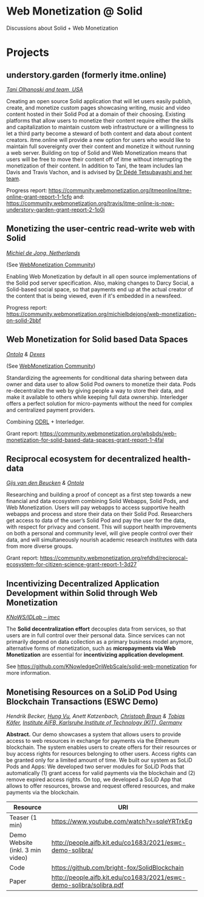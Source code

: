 # Web Monetization @ Solid
Discussions about Solid + Web Monetization

# Projects
## understory.garden (formerly itme.online)
[_Tani Olhanoski and team, USA_](https://www.grantfortheweb.org/blog/2020-flagship-grantees)

Creating an open source Solid application that will let users easily publish, create, and monetize custom pages showcasing writing, music and video content hosted in their Solid Pod at a domain of their choosing. Existing platforms that allow users to monetize their content require either the skills and capitalization to maintain custom web infrastructure or a willingness to let a third party become a steward of both content and data about content creators. itme.online will provide a new option for users who would like to maintain full sovereignty over their content and monetize it without running a web server. Building on top of Solid and Web Monetization means that users will be free to move their content off of itme without interrupting the monetization of their content. In addition to Tani, the team includes Ian Davis and Travis Vachon, and is advised by [Dr Dédé Tetsubayashi and her team](https://incluu.us).

Progress report: https://community.webmonetization.org/itmeonline/itme-online-grant-report-1-1cfo
and: https://community.webmonetization.org/travis/itme-online-is-now-understory-garden-grant-report-2-1o0i

## Monetizing the user-centric read-write web with Solid
[_Michiel de Jong, Netherlands_](https://www.grantfortheweb.org/blog/2020-mid-grantees)

(See [WebMonetization Community](https://community.webmonetization.org/michielbdejong/comment/ec))

Enabling Web Monetization by default in all open source implementations of the Solid pod server specification. Also, making changes to Darcy Social, a Solid-based social space, so that payments end up at the actual creator of the content that is being viewed, even if it's embedded in a newsfeed.

Progress report: https://community.webmonetization.org/michielbdejong/web-monetization-on-solid-2bbf
## Web Monetization for Solid based Data Spaces
_[Ontola](https://ontola.io/) & [Dexes](https://www.dexes.nl/home-dexes/)_

(See [WebMonetization Community](https://community.webmonetization.org/joepio/comment/c8))

Standardizing the agreements for conditional data sharing between data owner and data user to allow Solid Pod owners to monetize their data. Pods re-decentralize the web by giving people a way to store their data, and make it available to others while keeping full data ownership. Interledger offers a perfect solution for micro-payments without the need for complex and centralized payment providers. 

Combining [ODRL](https://www.w3.org/TR/odrl-model/) + Interledger.

Grant report: https://community.webmonetization.org/wbsbds/web-monetization-for-solid-based-data-spaces-grant-report-1-4fal

## Reciprocal ecosystem for decentralized health-data
_[Gijs van den Beucken](https://opengezondheid.nl/) & [Ontola](https://ontola.io/)_

Researching and building a proof of concept as a first step towards a new financial and data ecosystem combining Solid Webapps, Solid Pods, and Web Monetization. Users will pay webapps to access supportive health webapps and process and store their data on their Solid Pod. Researchers get access to data of the user’s Solid Pod and pay the user for the data, with respect for privacy and consent. This will support health improvements on both a personal and community level, will give people control over their data, and will simultaneously nourish academic research institutes with data from more diverse groups.

Grant report: https://community.webmonetization.org/refdhd/reciprocal-ecosystem-for-citizen-science-grant-report-1-3d27

## Incentivizing Decentralized Application Development within Solid through Web Monetization
_[KNoWS/IDLab – imec](https://github.com/KNowledgeOnWebScale/solid-web-monetization)_

The **Solid decentralization effort** decouples data from services, so that users are in full control over their personal data.
Since services can not primarily depend on data collection as a primary business model anymore, alternative forms of monetization,
such as **micropayments via Web Monetization** are essential for **incentivizing application development**.

See https://github.com/KNowledgeOnWebScale/solid-web-monetization for more information.

## Monetising Resources on a SoLiD Pod Using Blockchain Transactions (ESWC Demo)
_Hendrik Becker, [Hung Vu](https://github.com/bright-fox), Anett Katzenbach, [Christoph Braun](https://github.com/uvdsl) & [Tobias Käfer](https://www.aifb.kit.edu/web/Tobias_K%C3%A4fer), [Institute AIFB, Karlsruhe Institute of Technology (KIT), Germany](https://aifb.kit.edu/web/Hauptseite/en)_

**Abstract.** Our demo showcases a system that allows users to provide access to web resources in exchange for payments via the Ethereum blockchain. The system enables users to create offers for their resources or buy access rights for resources belonging to other users. Access rights can be granted only for a limited amount of time. We built our system as SoLiD Pods and Apps: We developed two server modules for SoLiD Pods that automatically (1) grant access for valid payments via the blockchain and (2) remove expired access rights. On top, we developed a SoLiD App that allows to offer resources, browse and request offered resources, and make payments via the blockchain.

| Resource | URI |
|---|---|
|Teaser (1 min) | https://www.youtube.com/watch?v=sqIeYRTrkEg |
| Demo Website (inkl. 3 min video) | http://people.aifb.kit.edu/co1683/2021/eswc-demo-solibra/ |
| Code | https://github.com/bright-fox/SolidBlockchain |
| Paper | http://people.aifb.kit.edu/co1683/2021/eswc-demo-solibra/solibra.pdf |
